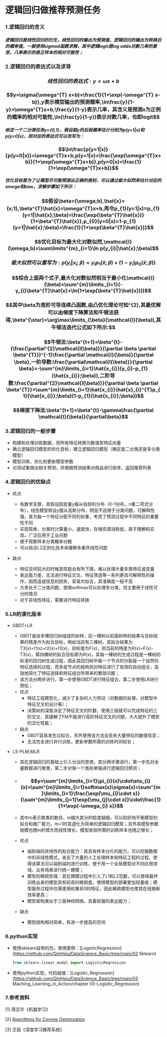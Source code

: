 # 逻辑回归做推荐预测任务

### 1.逻辑回归的含义

##### 逻辑回归是线性回归的衍生，线性回归的输出为预测值，逻辑回归的输出为转换后的概率值，一般使用sigmod函数求解，其中逻辑logit是log odds对数几率的意思，几率表示的是正样本的相对可能性；

### 2.逻辑回归的表达式以及求导

### $$线性回归的表达式:y=\omega x+b$$

### $$y=\sigma(\omega^{T} x+b)=\frac{1}{1+\exp(-\omega^{T} x-b)},y表示模型输出的预测概率,\ln\frac{y}{1-y}=\omega^{T}x+b,\frac{y}{1-y}表示几率，其含义是预测x为正例的概率的相对可能性,\ln(\frac{y}{1-y})表示对数几率，也即logit$$

##### 给定一个二分类任务y={0,1}，假设就y的后验概率估计分别为p(y=1|x)和p(y=0|x)，则对应的表达式可以改写为：

### $$\ln\frac{p(y=1|x)}{p(y=0|x)}=\omega^{T}x+b,p(y=1|x)=\frac{\exp(\omega^{T}x+b)}{1+\exp(\omega^{T}x+b)},p(y=0|x)=\frac{1}{1+\exp(\omega^{T}x+b)}$$

##### 优化目标是为了让模型尽可能预测出正确的类别，可以通过极大似然来估计对应的omega和bias，求解步骤如下所示：

### $$假设\beta=(\omega;b),\hat{x}=(x;1),\beta^{T}\hat{x}=\omega^{T}x+b,再令p_{1}(y=1|x)=p_{1}(y=1|\hat{x};\beta)=\frac{\exp(\beta^{T}\hat{x})}{1+\beta^{T}\hat{x}},p_{0}(y=0|x)=1-p_{1}(y=1|\hat{x};\beta)=\frac{1}{1+\exp(\beta^{T}\hat{x})}$$

### $$优化目标为最大化对数似然,\mathcal{l}(\omega,b)=\sum\limits^{m}_{i=1}\ln p(y_{i}|\hat{x};\beta)$$

### $$极大似然可以重写为:p(y_{i}|x_{i};\beta)=y_{i}p_{1}(\hat{x};\beta)+(1-y_{i})p_{0}(\hat{x};\beta))$$

### $$综合上面两个式子,最大化对数似然相当于最小化\mathcal{l}(\beta)=\sum^{m}\limits_{i=1}(-y_{i}\beta^{T}\hat{x}+\ln(1+\exp(\beta^{T}\hat{x})))$$

### $$其中\beta为高阶可导连续凸函数,由凸优化理论可知^{2},其最优解可以由梯度下降算法和牛顿法获得,\beta^{\star}=\arg\max\limits_{\beta}(\mathcal{l}(\beta)),其牛顿法迭代公式如下所示:$$

### $$牛顿法:\beta^{t+1}=\beta^{t}-(\frac{\partial^{2}\mathcal{l(\beta)}}{\partial \beta \partial \beta^{T}})^{-1}\frac{\partial \mathcal{l}(\beta)}{\partial \beta},一阶导数:\frac{\partial\mathcal{l(\beta)}}{\partial \beta}=-\sum^{m}\limits_{i=1}\hat{x_{i}}(y_{i}-p_{1}(\hat{x_{i}};\beta)),二阶导数:\frac{\partial^{2}\mathcal{l(\beta)}}{\partial \beta \partial \beta^{T}}=\sum^{m}\limits_{i=1}\hat{x_{i}}\hat{x}_{i}^{T}p_{1}(\hat{x_{i}};\beta)(1-p_{1}(\hat{x_{i}};\beta))$$

### $$梯度下降法:\beta^{t+1}=\beta^{t}-\gamma\frac{\partial \mathcal{l}(\beta)}{\partial\beta}$$

### 3.逻辑回归的一般步骤

- 构建和处理训练数据，将所有特征转换为数值型特征向量
- 确立逻辑回归模型的优化目标，建立逻辑回归模型（确定是二分类还是多分类模型）
- 模型训练，优化和更新模型参数
- 对测试集做出相关预测，并根据预测结果对商品进行排序，返回推荐列表

### 4.逻辑回归的优缺点

- 优点
  - 有数学支撑，其假设因变量y服从伯努利分布（0-1分布，n重二项式分布），线性模型假设y服从高斯分布，明显不适用于分类问题，可解释性强，其为每一个特征分配不同的权重，考虑了预测过程中不同特征的重要性不同
  - 实现简单，分类时计算量小，速度快，存储资源消耗低，易于理解和实现，广泛应用于工业问题
  - 便于观察样本分类概率分数
  - 可以结合L2正则化技术来缓解多重共线性问题

- 缺点
  - 特征空间较大的时候其性能会有所下降，难以处理大量多类特征或变量
  - 表达能力差，无法进行特征交叉、特征筛选等一系列更具可解释性的操作，因而造成信息的损失，容易欠拟合，其准确度一般不高
  - 大多处于二分类问题，使用softmax可以处理多分类，但主要用于线性可分的情况
  - 对于非线性特征，需要进行特征转换

### 5.LR的演化版本

- GBDT+LR
  - GBDT是由多棵回归树组成的树林，后一棵树以前面树林的结果与目标结果的残差作为拟合目标，例如当前有三棵树，其拟合结果为T3(x)=t1(x)+t2(x)+t3(x)，目标值为F(x)，则当前的残差为R(x)=F(x)-T3(x)，第四棵树的拟合目标即为R(x)，其每一棵树的生成过程是一棵树的标准的回归树生成过程，因此其回归树中每一个节点的分裂是一个自然的特征选择的过程，而多层节点的结构则对特征进行了有效的自动组合，高效地简化了特征选择和特征组合所带来的繁琐问题；
  - 该方法分两步进行，第一步使用GBDT进行特征组合，第二步使用LR进行预估；
  - 优点
    - 特征工程模型化，减少了复杂的人力劳动（对数据的处理，对模型中特征交叉的设计等）；
    - 决策树的深度决定了特征交叉的阶数，使用三层就可以完成特征的三阶交叉，其缓解了FM不能进行高阶特征交叉的问题，大大提升了模型的泛化性能；
  - 缺点
    - GBDT容易发生过拟合，另外使用该方法会丢失大量特征的数值信息；
    - 无法完全进行并行训练，更新参数所需的训练时间较长；

- LS-PLM;MLR

  - 其在逻辑回归的基础上引入分治的思想，其分两步骤进行，第一步先对全量数据进行聚类，第二步对每一个类别单独进行逻辑回归预测；

  - ### $$y=\sum^{m}\limits_{i=1}\pi_{i}(x)\cdot\eta_{i}(x)=\sum^{m}\limits_{i=1}softmax(x)\sigma(x)=\sum^{m}\limits_{i=1}\frac{\exp(\mu_{i}\cdot x)}{\sum^{m}\limits_{j=1}\exp(\mu_{j}\cdot x)}\cdot\frac{1}{1+\exp(-\omega_{i} x)}$$

  - 其中m表示聚类的数目，m越大其分的粒度越细，可以较好地平衡模型的拟合和推广能力，m=1时其退化为简单的逻辑回归模型；另外其模型参数规模也随m的增大而线性增长，模型收敛所需的训练样本也随之增长；

  - 优点

    - 端到端的非线性的拟合能力：其具有样本分片的能力，可以挖掘数据中的非线性模式，省去了大量的人工处理样本和特征工程的过程，使得该算法可以端到端的进行训练，便于用一个全局模型对不同应用领域、业务场景进行统一建模；
    - 模型的稀疏性强：其在建模过程中引入了L1和L2范数，可以使得最终训练出来的模型具有较高的稀疏度，使得模型的部署更加轻量级；模型服务过程中仅需使用权重非0的特征，因此稀疏模型也使其在线推断效率更高；
    - 模型架构类似于三层神经网络，具备较强的表达能力；

  - 缺点

    - 模型结构相对简单，有进一步提高的空间

### 6.python实现

- 使用sklearn自带的包，使用案例：[LogisticRegression](https://github.com/QinHsiu/DataScience_Basic/tree/main/02 Sklearn)

  ```python
  from sklearn.linear_model import LogisticRegression
  ```

- 使用python实现，代码链接：[Logistic_Regression](https://github.com/QinHsiu/DataScience_Basic/tree/main/03 Maching_Learning_in_Action/chapter 05-Logistic_Regression)

### 7.参考资料

[1] 周志华《机器学习》

[2] [Algorithms for Convex Optimization](https://convex-optimization.github.io/)

[3] 王喆《深度学习推荐系统》






